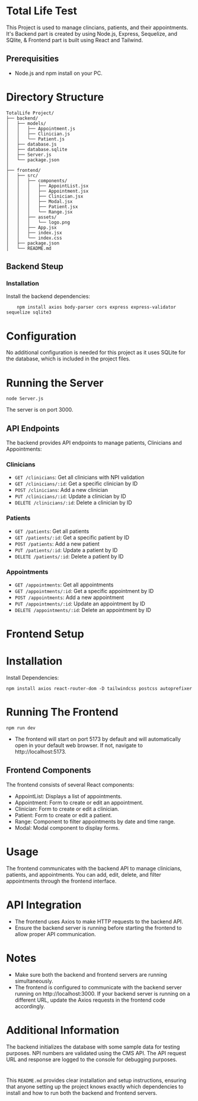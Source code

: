 
# Total Life Test

This Project is used to manage clincians, patients, and their appointments. It's Backend part is created by using Node.js, Express, Sequelize, and SQlite, & Frontend part is built using React and Tailwind.

## Prerequisities

- Node.js and npm install on your PC.


# Directory Structure

```
TotalLife Project/
├── backend/
│   ├── models/
│   │   ├── Appointment.js
│   │   ├── Clinician.js
│   │   └── Patient.js
│   ├── database.js
│   ├── database.sqlite
│   ├── Server.js
│   └── package.json
│  
├── frontend/
│   ├── src/
│   │   ├── components/
│   │   │   ├── AppointList.jsx
│   │   │   ├── Appointment.jsx
│   │   │   ├── Clinician.jsx
│   │   │   ├── Modal.jsx
│   │   │   ├── Patient.jsx
│   │   │   └── Range.jsx
│   │   ├── assets/
│   │   │   └── logo.png
│   │   ├── App.jsx
│   │   ├── index.jsx
│   │   └── index.css
│   ├── package.json
│   └── README.md
```

## Backend Steup
### Installation

 Install the backend dependencies:

        npm install axios body-parser cors express express-validator sequelize sqlite3


# Configuration
No additional configuration is needed for this project as it uses SQLite for the database, which is included in the project files.    

# Running the Server

    node Server.js
The server is on port 3000.

## API Endpoints
The backend provides API endpoints to manage patients, Clinicians and Appointments:

### Clinicians
- `GET /clinicians`: Get all clinicians with NPI validation
- `GET /clinicians/:id`: Get a specific clinician by ID
- `POST /clinicians`: Add a new clinician
- `PUT /clinicians/:id`: Update a clinician by ID
- `DELETE /clinicians/:id`: Delete a clinician by ID

### Patients
- `GET /patients`: Get all patients
- `GET /patients/:id`: Get a specific patient by ID
- `POST /patients`: Add a new patient
- `PUT /patients/:id`: Update a patient by ID
- `DELETE /patients/:id`: Delete a patient by ID

### Appointments
- `GET /appointments`: Get all appointments
- `GET /appointments/:id`: Get a specific appointment by ID
- `POST /appointments`: Add a new appointment
- `PUT /appointments/:id`: Update an appointment by ID
- `DELETE /appointments/:id`: Delete an appointment by ID


#

# Frontend Setup
# Installation

 Install Dependencies:

    npm install axios react-router-dom -D tailwindcss postcss autoprefixer 

# Running The Frontend
    npm run dev

- The frontend will start on port 5173 by default  and will automatically open in your default web browser. If not, navigate to http://localhost:5173.

## Frontend Components
The frontend consists of several React components:

- AppointList: Displays a list of appointments.
- Appointment: Form to create or edit an appointment.
- Clinician: Form to create or edit a clinician.
- Patient: Form to create or edit a patient.
- Range: Component to filter appointments by date and time range.
- Modal: Modal component to display forms.

# Usage
The frontend communicates with the backend API to manage clinicians, patients, and appointments. You can add, edit, delete, and filter appointments through the frontend interface.

# API Integration
- The frontend uses Axios to make HTTP requests to the backend API.
- Ensure the backend server is running before starting the frontend to allow proper API communication.

# Notes
- Make sure both the backend and frontend servers are running simultaneously.
- The frontend is configured to communicate with the backend server running on http://localhost:3000. If your backend server is running on a different URL, update the Axios requests in the frontend code accordingly.

# Additional Information
The backend initializes the database with some sample data for testing purposes.
NPI numbers are validated using the CMS API. The API request URL and response are logged to the console for debugging purposes.

#
This `README.md` provides clear installation and setup instructions, ensuring that anyone setting up the project knows exactly which dependencies to install and how to run both the backend and frontend servers.



